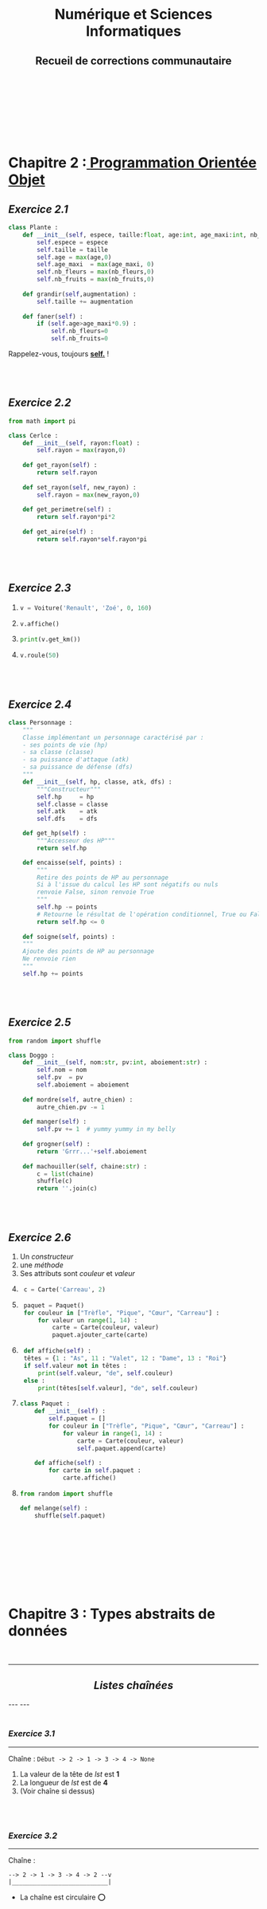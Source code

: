 <br><br><br>
<center><h1>Numérique et Sciences Informatiques</h1></center>
<center><h2>Recueil de corrections communautaire</h2></center>
<br><br><br><br><br><br><br>




# **Chapitre 2 :**[ **Programmation Orientée Objet**](https://cdn.discordapp.com/attachments/868964577071734814/873899194467876874/joke-women-class.png)

## *Exercice 2.1*
```py
class Plante :
    def __init__(self, espece, taille:float, age:int, age_maxi:int, nb_fleurs:int, nb_fruits:int) :
        self.espece = espece
        self.taille = taille
        self.age = max(age,0)
        self.age_maxi  = max(age_maxi, 0)
        self.nb_fleurs = max(nb_fleurs,0)
        self.nb_fruits = max(nb_fruits,0)
    
    def grandir(self,augmentation) :
        self.taille += augmentation
    
    def faner(self) :
        if (self.age>age_maxi*0.9) :
            self.nb_fleurs=0
            self.nb_fruits=0
```
Rappelez-vous, toujours [**self.**](https://www.youtube.com/watch?v=M5d7vygUPoQ) !

<br><br>


## *Exercice 2.2*
```py
from math import pi

class Cerlce :
    def __init__(self, rayon:float) :
        self.rayon = max(rayon,0)
    
    def get_rayon(self) :
        return self.rayon
    
    def set_rayon(self, new_rayon) :
        self.rayon = max(new_rayon,0)
    
    def get_perimetre(self) :
        return self.rayon*pi*2
    
    def get_aire(self) :
        return self.rayon*self.rayon*pi
```

<br><br>


## *Exercice 2.3*
1. ```py
   v = Voiture('Renault', 'Zoé', 0, 160)
   ```
2. ```py
   v.affiche()
   ```
3. ```py
   print(v.get_km())
   ```
4. ```py
   v.roule(50)
   ```

<br><br>


## *Exercice 2.4*
```py
class Personnage :
    """
    Classe implémentant un personnage caractérisé par :
    - ses points de vie (hp)
    - sa classe (classe)
    - sa puissance d'attaque (atk)
    - sa puissance de défense (dfs)
    """
    def __init__(self, hp, classe, atk, dfs) :
        """Constructeur"""
        self.hp     = hp
        self.classe = classe
        self.atk    = atk
        self.dfs    = dfs

    def get_hp(self) :
        """Accesseur des HP"""
        return self.hp

    def encaisse(self, points) :
        """
        Retire des points de HP au personnage
        Si à l'issue du calcul les HP sont négatifs ou nuls
        renvoie False, sinon renvoie True
        """
        self.hp -= points
        # Retourne le résultat de l'opération conditionnel, True ou False. Petite astuce sympa ;)
        return self.hp <= 0
    
    def soigne(self, points) :
    """
    Ajoute des points de HP au personnage
    Ne renvoie rien
    """
    self.hp += points
```

<br><br>


## *Exercice 2.5*
```py
from random import shuffle

class Doggo :
    def __init__(self, nom:str, pv:int, aboiement:str) :
        self.nom = nom
        self.pv  = pv
        self.aboiement = aboiement
    
    def mordre(self, autre_chien) :
        autre_chien.pv -= 1
    
    def manger(self) :
        self.pv += 1  # yummy yummy in my belly
    
    def grogner(self) :
        return 'Grrr...'+self.aboiement
    
    def machouiller(self, chaine:str) :
        c = list(chaine)
        shuffle(c)
        return ''.join(c)
```

<br><br>


## *Exercice 2.6*
1. Un *constructeur*
2. une *méthode*
3. Ses attributs sont *couleur* et *valeur*
4. ```py
    c = Carte('Carreau', 2)
   ```
5. ```py
    paquet = Paquet()
    for couleur in ["Trèfle", "Pique", "Cœur", "Carreau"] :
        for valeur un range(1, 14) :
            carte = Carte(couleur, valeur)
            paquet.ajouter_carte(carte)
   ```
6. ```py
    def affiche(self) :
    têtes = {1 : "As", 11 : "Valet", 12 : "Dame", 13 : "Roi"}
    if self.valeur not in têtes :
        print(self.valeur, "de", self.couleur)
    else :
        print(têtes[self.valeur], "de", self.couleur)
   ```
7.  ```py
    class Paquet :
        def __init__(self) :
            self.paquet = []
            for couleur in ["Trèfle", "Pique", "Cœur", "Carreau"] :
                for valeur in range(1, 14) :
                    carte = Carte(couleur, valeur)
                    self.paquet.append(carte)
        
        def affiche(self) :
            for carte in self.paquet :
                carte.affiche()
    ```
8.  ```py
    from random import shuffle
    
    def melange(self) :
        shuffle(self.paquet)
    ```

<br><br><br><br><br><br><br>




# **Chapitre 3 : Types abstraits de données**
<br>

---
<center><h2><i><strong>Listes chaînées</strong></i></h2></center>
---
---
<br><br>

### *Exercice 3.1*
---
Chaîne : ``Début -> 2 -> 1 -> 3 -> 4 -> None``

1. La valeur de la tête de *lst* est **1**
2. La longueur de *lst* est de **4**
3. (Voir chaîne si dessus)

<br><br>


### *Exercice 3.2*
---
Chaîne :
```
--> 2 -> 1 -> 3 -> 4 -> 2 --v
|___________________________|
```
- La chaîne est circulaire ⭕

<br><br>


### *Exercice 3.3*
---
```py
Fonction coupe(lst, n) :
    lst2 est une liste chaînée dont la tête est "la tête de lst"

    elt est la tête de "lst"

    # Lecture des chaînons jusqu'à trouver celui de valeur n
    Tant que elt est non vide et que la valeur de elt est différente de "n" :
        elt est égal au successeur de "elt"
    
    Si elt est vide :
        Renvoyer ("lst, lst2") # Pour expliquer rapidement, lst sera vide et lst2 contiendra tout
        # Sinon "lst2, None" est une possibilité
    Sinon :
        La tête de lst2 est égale au "successeur de elt"
        Le successeur de elt est "None"
        Renvoyer (lst, lst2)
```

<br><br>


### *Exercice 3.4*
---
1. *m* prend son successeur tout les 2 éléments parcourus puis à la fin son successeur si la liste est de longueur pair (on ne compte pas le premier élément). *m* devient donc **3** (au départ) puis **2** et pour finir **7**.
2. Même logique, *m* devient **3**, **2** et pour finir **7**.
3. Le rôle de ce code est de retourner le maillon au milieu de la chaîne.

<br><br>


### *Exercice 3.5*
---


<br><br>


### *Exercice 3.6*
---


<br><br>


### *Exercice 3.7*
---


<br><br><br><br><br><br>

---
<center><h2><i><strong>Piles</strong></i></h2></center>
---
---
<br><br>

### *Exercice 3.8*
---
1. Le contenu de la pile est, de haut en bas : ``8 -> 6 -> 5``
2. La hauteur de la pile est de **3**
3. ```py
   while not pile.est_vide() :
       pile.depiler()
   ```
4. La dernière valeur dépilée sera le **5**

<br><br>


### *Exercice 3.9*
---


<br><br>


### *Exercice 3.10*
---


<br><br>


### *Exercice 3.11*
---


<br><br>


### *Exercice 3.12*
---


<br><br>


### *Exercice 3.13*
---


<br><br>


### *Exercice 3.14*
---
1.  ```js
        Déjà parcouront la première partie, les valeurs au fur-et-à-mesure sont :
        n : 23 -> 11 -> 5 -> 2 -> 1 -> 0
        p : 1  +  1  +  1 +  0 +  1
    
    Affichage :
        1
        0
        1
        1
        1
    ```
2. Cet algorithme permet de convertir un nombre décimal en binaire !<br>
``01101001 01101110 01100011 01110010 01101111 01111001 01100001 01100010 01101100 01100101 00100001``

<br><br>


### *Exercice 3.15*
---


<br><br>


### *Exercice 3.16*
---


<br><br>


### *Exercice 3.17*
---


<br><br>


### *Exercice 3.18*
---


<br><br>


### *Exercice 3.19*
---


<br><br><br><br><br><br>


---
<center><h2><i><strong>Files</strong></i></h2></center>
---
---
<br><br>

### *Exercice 3.20*
---


<br><br>


### *Exercice 3.21*
---


<br><br>


### *Exercice 3.22*
---


<br><br>


### *Exercice 3.23*
---


<br><br>


### *Exercice 3.24*
---


<br><br>


### *Exercice 3.25*
---


<br><br>








<br><br><br><br><br><br><br><br><br>
# Aides à l'écriture de ce document :

Editeur de textes :
- VScode - Extension <u>Markdown All in One</u> de *Yu Zhang*
- StackEdit [(web)](https://stackedit.io/app#)
- Github (web) depuis le repo

Cheatsheet : https://github.com/adam-p/markdown-here/wiki/Markdown-Cheatsheet

N'oubliez pas que le Markdown est une **version simplifé d'écrire de l'HTML**.<br>
Vous pouvez écrire comme vous le souhaitez !

Et le Markdown moderne est rempli de plug-ins. Pour interpréter du LateX par exemple ;)